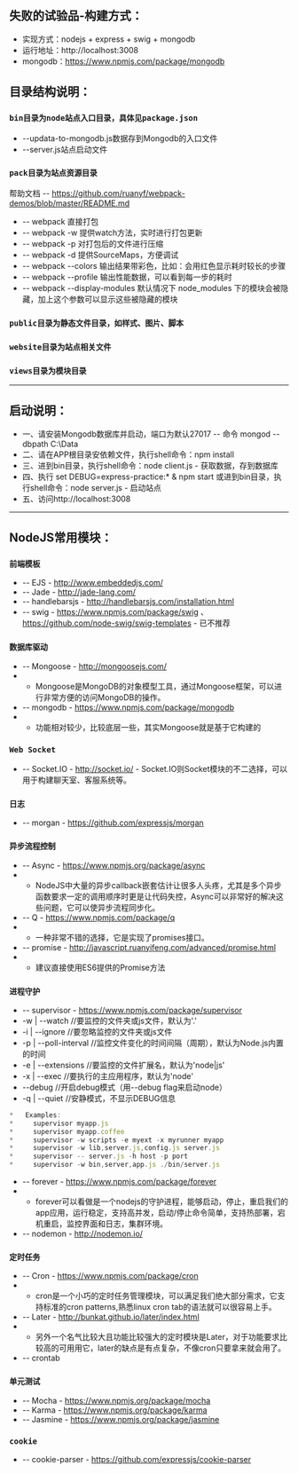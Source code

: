 ## 失败的试验品-构建方式：

* 实现方式：nodejs + express + swig + mongodb
* 运行地址：http://localhost:3008
* mongodb：https://www.npmjs.com/package/mongodb

## 目录结构说明：

### `bin目录为node站点入口目录，具体见package.json`
*   --updata-to-mongodb.js数据存到Mongodb的入口文件
*   --server.js站点启动文件

### `pack目录为站点资源目录`

帮助文档 -- https://github.com/ruanyf/webpack-demos/blob/master/README.md

*   -- webpack 直接打包
*   -- webpack -w 提供watch方法，实时进行打包更新
*   -- webpack -p 对打包后的文件进行压缩
*   -- webpack -d 提供SourceMaps，方便调试
*   -- webpack --colors 输出结果带彩色，比如：会用红色显示耗时较长的步骤
*   -- webpack --profile 输出性能数据，可以看到每一步的耗时
*   -- webpack --display-modules 默认情况下 node_modules 下的模块会被隐藏，加上这个参数可以显示这些被隐藏的模块

### `public目录为静态文件目录，如样式、图片、脚本`

### `website目录为站点相关文件`

### `views目录为模块目录`

-------------------------------------------------------------------

## 启动说明：
* 一、请安装Mongodb数据库并启动，端口为默认27017 -- 命令 mongod --dbpath C:\Data
* 二、请在APP根目录安依赖文件，执行shell命令：npm install
* 三、进到bin目录，执行shell命令：node client.js - 获取数据，存到数据库
* 四、执行 set DEBUG=express-practice:* & npm start 或进到bin目录，执行shell命令：node server.js - 启动站点
* 五、访问http://localhost:3008

-------------------------------------------------------------------

## NodeJS常用模块：

### `前端模板`

* -- EJS  - http://www.embeddedjs.com/
* -- Jade - http://jade-lang.com/
* -- handlebarsjs - http://handlebarsjs.com/installation.html
* -- swig - https://www.npmjs.com/package/swig 、https://github.com/node-swig/swig-templates - 已不推荐

### `数据库驱动`

* -- Mongoose - http://mongoosejs.com/
*    - Mongoose是MongoDB的对象模型工具，通过Mongoose框架，可以进行非常方便的访问MongoDB的操作。
* -- mongodb - https://www.npmjs.com/package/mongodb
*    - 功能相对较少，比较底层一些，其实Mongoose就是基于它构建的

### `Web Socket`

* -- Socket.IO  - http://socket.io/
                - Socket.IO则Socket模块的不二选择，可以用于构建聊天室、客服系统等。

### `日志 `

* -- morgan  - https://github.com/expressjs/morgan


### `异步流程控制`

* -- Async - https://www.npmjs.org/package/async
*    - NodeJS中大量的异步callback嵌套估计让很多人头疼，尤其是多个异步函数要求一定的调用顺序时更是让代码失控，Async可以非常好的解决这些问题，它可以使异步流程同步化。
* -- Q - https://www.npmjs.com/package/q
*    - 一种非常不错的选择，它是实现了promises接口。
* -- promise - http://javascript.ruanyifeng.com/advanced/promise.html
*    - 建议直接使用ES6提供的Promise方法
  
### `进程守护`

* -- supervisor - https://www.npmjs.com/package/supervisor
*    -w | --watch          //要监控的文件夹或js文件，默认为'.'
*    -i | --ignore         //要忽略监控的文件夹或js文件
*    -p | --poll-interval  //监控文件变化的时间间隔（周期），默认为Node.js内置的时间
*    -e | --extensions     //要监控的文件扩展名，默认为'node|js'
*    -x | --exec           //要执行的主应用程序，默认为'node'
*    --debug               //开启debug模式（用--debug flag来启动node）
*    -q | --quiet          //安静模式，不显示DEBUG信息

```js
*   Examples:
*     supervisor myapp.js
*     supervisor myapp.coffee
*     supervisor -w scripts -e myext -x myrunner myapp
*     supervisor -w lib,server.js,config.js server.js
*     supervisor -- server.js -h host -p port
*     supervisor -w bin,server,app.js ./bin/server.js
```

* -- forever    - https://www.npmjs.com/package/forever
*    - forever可以看做是一个nodejs的守护进程，能够启动，停止，重启我们的app应用，运行稳定，支持高并发，启动/停止命令简单，支持热部署，宕机重启，监控界面和日志，集群环境。
* -- nodemon    - http://nodemon.io/

### `定时任务`

* -- Cron  - https://www.npmjs.com/package/cron
*    - cron是一个小巧的定时任务管理模块，可以满足我们绝大部分需求，它支持标准的cron patterns,熟悉linux cron tab的语法就可以很容易上手。
* -- Later - http://bunkat.github.io/later/index.html
*    - 另外一个名气比较大且功能比较强大的定时模块是Later，对于功能要求比较高的可用用它，later的缺点是有点复杂，不像cron只要拿来就会用了。
* -- crontab

### `单元测试`

* -- Mocha   - https://www.npmjs.org/package/mocha
* -- Karma   - https://www.npmjs.org/package/karma
* -- Jasmine - https://www.npmjs.org/package/jasmine


### `cookie`
* -- cookie-parser - https://github.com/expressjs/cookie-parser